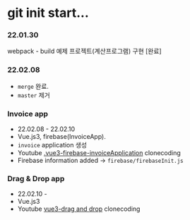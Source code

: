 # git init start...

### 22.01.30
webpack - build 예제 프로젝트(계산프로그램) 구현 [완료]

### 22.02.08
- `merge` 완료.
- `master` 제거

### Invoice app
- 22.02.08 - 22.02.10<br>
- Vue.js3, firebase(InvoiceApp).<br>
- `invoice` application 생성<br>
- Youtube <a href="https://www.youtube.com/watch?v=vsJtN54aA7w&t=3735">.vue3-firebase-invoiceApplication</a> clonecoding<br>
- Firebase information added -> `firebase/firebaseInit.js`<br>


### Drag & Drop app
- 22.02.10 - <br>
- Vue.js3
- Youtube <a href="https://www.youtube.com/watch?v=wWKhKPN_Pmw&list=PLVJZjCprNXtWiH6U2q4A1pfxHVqdHMAlt&index=3">vue3-drag and drop</a> clonecoding <br>